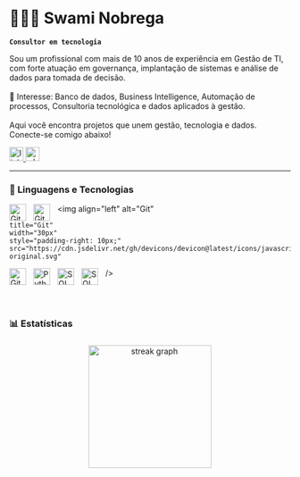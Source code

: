 # 👩🏻‍💻 Swami Nobrega

**`Consultor em tecnologia`**

Sou um profissional com mais de 10 anos de experiência em Gestão de TI, com forte atuação em governança, implantação de sistemas e análise de dados para tomada de decisão. 
</br>
</br>
📌 Interesse: Banco de dados, Business Intelligence, Automação de processos, Consultoria tecnológica e dados aplicados à gestão.
</br>
</br>
Aqui você encontra projetos que unem gestão, tecnologia e dados.</br>
Conecte-se comigo abaixo!

<p align="left">
     <a href="https://www.linkedin.com/in/swaminobrega/" target="_blank">
    <img src="https://img.shields.io/static/v1?message=LinkedIn&logo=linkedin&label=&color=0077B5&logoColor=white&labelColor=&style=for-the-badge" height="25" alt="linkedin logo"  />
  </a>
   <a href="https://whatsa.me/5548992102702/?t=Ol%C3%A1,%20pode%20deixar%20sua%20mensagem%20que%20posteriormente%20retorno!" target="_blank">
    <img src="https://img.shields.io/static/v1?message=Whatsapp&logo=whatsapp&label=&color=25D366&logoColor=white&labelColor=&style=for-the-badge" height="25" alt="whatsapp logo"  />
  </a>
</p>

---

### 🤖 Linguagens e Tecnologias

<img 
    align="left" 
    alt="Git" 
    title="Git"
    width="30px" 
    style="padding-right: 10px;" 
    src="https://cdn.jsdelivr.net/gh/devicons/devicon@latest/icons/html5/html5-original.svg" 
/>
<img 
    align="left" 
    alt="Git" 
    title="Git"
    width="30px" 
    style="padding-right: 10px;" 
    src="https://cdn.jsdelivr.net/gh/devicons/devicon@latest/icons/css3/css3-original.svg"
/>
<img 
    align="left" 
    alt="Git" 

    title="Git"
    width="30px" 
    style="padding-right: 10px;" 
    src="https://cdn.jsdelivr.net/gh/devicons/devicon@latest/icons/javascript/javascript-original.svg"
/>
<img 
    align="left" 
    alt="Git" 
    title="Git"
    width="30px" 
    style="padding-right: 10px;" 
    src="https://cdn.jsdelivr.net/gh/devicons/devicon@latest/icons/git/git-original.svg" 
/>
<img 
    align="left" 
    alt="Python" 
    title="Python"
    width="30px" 
    style="padding-right: 10px;" 
    src="https://cdn.jsdelivr.net/gh/devicons/devicon@latest/icons/python/python-original.svg" 
/>
<img 
    align="left" 
    alt="SQL" 
    title="SQL"
    width="30px" 
    style="padding-right: 10px;"
    src="https://cdn.jsdelivr.net/gh/devicons/devicon@latest/icons/azuresqldatabase/azuresqldatabase-original.svg" 
  />
<img 
    align="left" 
    alt="SQL" 
    title="SQL"
    width="30px" 
    style="padding-right: 10px;"
    img src="https://cdn.jsdelivr.net/gh/devicons/devicon@latest/icons/linux/linux-original.svg"
    />
 
<br/>
<br/>

### 📊 Estatísticas

###

<div align="center">
  <img src="https://streak-stats.demolab.com?user=swaminobrega&locale=en&mode=daily&theme=dark&hide_border=false&border_radius=5&order=3" height="220" alt="streak graph"  />
</div>

###
